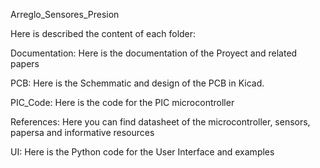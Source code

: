 Arreglo_Sensores_Presion

Here is described the content of each folder:

Documentation: Here is the documentation of the Proyect and related papers

PCB: Here is the Schemmatic and design of the PCB in Kicad.

PIC_Code: Here is the code for the PIC microcontroller

References: Here you can find datasheet of the microcontroller, sensors, papersa and informative resources

UI: Here is the Python code for the User Interface and examples




